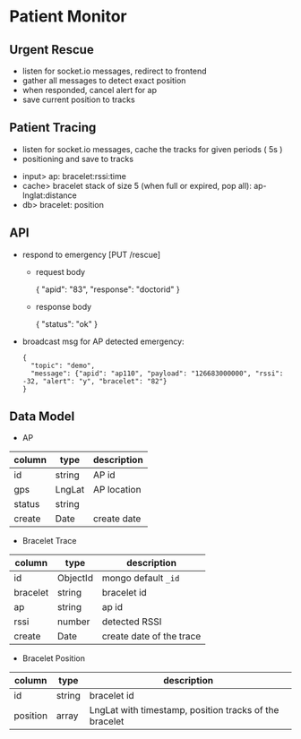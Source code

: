 # Patient Monitor

## Urgent Rescue

- listen for socket.io messages, redirect to frontend
- gather all messages to detect exact position
- when responded, cancel alert for ap
- save current position to tracks


## Patient Tracing

- listen for socket.io messages, cache the tracks for given periods ( 5s )
- positioning and save to tracks

> 
  - input> ap: bracelet:rssi:time
  - cache> bracelet stack of size 5 (when full or expired, pop all): ap-lnglat:distance
  - db> bracelet: position


## API

- respond to emergency [PUT /rescue]

  - request body
  
      {
        "apid": "83",
        "response": "doctorid"
      }
  
  
  - response body
  
      {
        "status": "ok"
      }
      
- broadcast msg for AP detected emergency:

      {
        "topic": "demo",
        "message": {"apid": "ap110", "payload": "126683000000", "rssi": -32, "alert": "y", "bracelet": "82"}
      }


## Data Model

- AP

column | type | description
-------|------|------------
id | string | AP id
gps | LngLat | AP location
status | string | 
create | Date | create date


- Bracelet Trace

column | type | description
-------|------|------------
id | ObjectId | mongo default `_id`
bracelet | string | bracelet id
ap | string | ap id
rssi | number | detected RSSI
create | Date | create date of the trace


- Bracelet Position

column | type | description
-------|------|------------
id | string | bracelet id
position | array | LngLat with timestamp, position tracks of the bracelet

